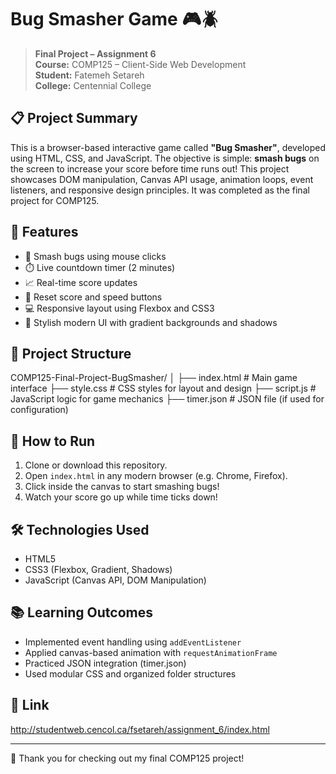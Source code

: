 # Bug Smasher Game 🎮🪲

> **Final Project – Assignment 6**  
> **Course:** COMP125 – Client-Side Web Development  
> **Student:** Fatemeh Setareh  
> **College:** Centennial College  

## 📋 Project Summary

This is a browser-based interactive game called **"Bug Smasher"**, developed using HTML, CSS, and JavaScript. The objective is simple: **smash bugs** on the screen to increase your score before time runs out! This project showcases DOM manipulation, Canvas API usage, animation loops, event listeners, and responsive design principles. It was completed as the final project for COMP125.

## 🧩 Features

- 🎯 Smash bugs using mouse clicks
- ⏱️ Live countdown timer (2 minutes)
- 📈 Real-time score updates
- 🔄 Reset score and speed buttons
- 💻 Responsive layout using Flexbox and CSS3
- 🌈 Stylish modern UI with gradient backgrounds and shadows

## 📁 Project Structure

COMP125-Final-Project-BugSmasher/
│
├── index.html # Main game interface
├── style.css # CSS styles for layout and design
├── script.js # JavaScript logic for game mechanics
├── timer.json # JSON file (if used for configuration)

## 🚀 How to Run

1. Clone or download this repository.
2. Open `index.html` in any modern browser (e.g. Chrome, Firefox).
3. Click inside the canvas to start smashing bugs!
4. Watch your score go up while time ticks down!

## 🛠️ Technologies Used

- HTML5  
- CSS3 (Flexbox, Gradient, Shadows)  
- JavaScript (Canvas API, DOM Manipulation)


## 📚 Learning Outcomes

- Implemented event handling using `addEventListener`
- Applied canvas-based animation with `requestAnimationFrame`
- Practiced JSON integration (timer.json)
- Used modular CSS and organized folder structures

## 🔗 Link

http://studentweb.cencol.ca/fsetareh/assignment_6/index.html
  

---

🎉 Thank you for checking out my final COMP125 project!

